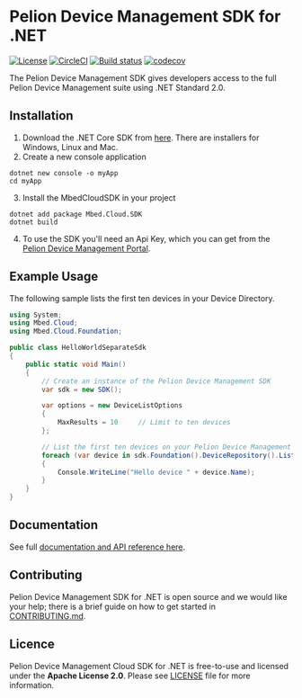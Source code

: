 # Pelion Device Management SDK for .NET

[![License](https://img.shields.io/badge/License-Apache%202.0-blue.svg)](https://spdx.org/licenses/Apache-2.0.html)
[![CircleCI](https://circleci.com/gh/ARMmbed/mbed-cloud-sdk-dotnet.svg?style=shield&circle-token=68538baa897f82e3dcc38a48315e9ba24977b183)](https://circleci.com/gh/ARMmbed/mbed-cloud-sdk-dotnet)
[![Build status](https://ci.appveyor.com/api/projects/status/3u5i6c52i7d2d6e8?svg=true)](https://ci.appveyor.com/project/alexl0gan/mbed-cloud-sdk-dotnet)
[![codecov](https://codecov.io/gh/ARMmbed/mbed-cloud-sdk-dotnet/branch/master/graph/badge.svg?token=r8Bg3F9X7V)](https://codecov.io/gh/ARMmbed/mbed-cloud-sdk-dotnet)

The Pelion Device Management SDK gives developers access to the full Pelion Device Management suite using .NET Standard 2.0.

## Installation

1. Download the .NET Core SDK from [here](https://www.microsoft.com/net/download). There are installers for Windows, Linux and Mac.
2. Create a new console application

```
dotnet new console -o myApp
cd myApp
```

3. Install the MbedCloudSDK in your project

```
dotnet add package Mbed.Cloud.SDK
dotnet build
```

4. To use the SDK you'll need an Api Key, which you can get from the [Pelion Device Management Portal](https://portal.mbedcloud.com/).

## Example Usage

The following sample lists the first ten devices in your Device Directory.

```csharp
using System;
using Mbed.Cloud;
using Mbed.Cloud.Foundation;

public class HelloWorldSeparateSdk
{
    public static void Main()
    {
        // Create an instance of the Pelion Device Management SDK
        var sdk = new SDK();

        var options = new DeviceListOptions
        {
            MaxResults = 10     // Limit to ten devices
        };

        // List the first ten devices on your Pelion Device Management account
        foreach (var device in sdk.Foundation().DeviceRepository().List(options))
        {
            Console.WriteLine("Hello device " + device.Name);
        }
    }
}
```

## Documentation

See full [documentation and API reference here](https://cloud.mbed.com/docs/latest/mbed-cloud-sdk-dotnet/index.html).

## Contributing

Pelion Device Management SDK for .NET is open source and we would like your help; there is a
brief guide on how to get started in [CONTRIBUTING.md](CONTRIBUTING.md).

## Licence

Pelion Device Management Cloud SDK for .NET is free-to-use and licensed under the **Apache License 2.0**.
Please see [LICENSE](LICENSE) file for more information.
